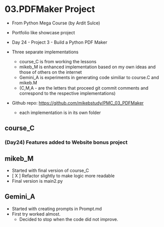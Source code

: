 # 03.PDFMaker Project
- From Python Mega Course (by Ardit Sulce)
- Portfolio like showcase project
- Day 24 - Project 3 - Build a Python PDF Maker 

- Three separate implementations 
  - course_C is from working the lessons
  - mikeb_M is enhanced implementation based on my own ideas and those of others on the internet
  - Gemini_A is experiments in generating code similiar to course.C and mikeb.M
  - (C,M,A - are the letters that proceed git commit comments and correspond to the respective implementations)

- Github repo: https://github.com/mikebstudy/PMC_03_PDFMaker
  - each implementation is in its own folder 

## course_C

### (Day24) Features added to Website bonus project

## mikeb_M
- Started with final version of course_C
- [ X ] Refactor slightly to make logic more readable
- Final version is main2.py

## Gemini_A
- Started with creating prompts in Prompt.md
- First try worked almost.
  - Decided to stop when the code did not improve.


